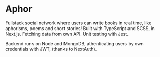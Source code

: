 # Aphor

Fullstack social network where users can write books in real time, like aphorisms, poems and short stories! Built with TypeScript and SCSS, in Next.js. Fetching data from own API. Unit testing with Jest. 

Backend runs on Node and MongoDB, athenticating users by own credentials with JWT, (thanks to NextAuth).
